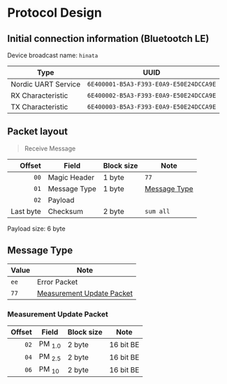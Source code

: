 # Protocol Design

## Initial connection information (Bluetootch LE)

Device broadcast name: `hinata`

| Type                     | UUID                                   |
| ------------------------ | -------------------------------------- |
| Nordic UART Service      | `6E400001-B5A3-F393-E0A9-E50E24DCCA9E` |
| RX Characteristic        | `6E400002-B5A3-F393-E0A9-E50E24DCCA9E` |
| TX Characteristic        | `6E400003-B5A3-F393-E0A9-E50E24DCCA9E` |

## Packet layout
> Receive Message

|    Offset | Field        | Block size | Note                          |
| --------: | ------------ | ---------- | ----------------------------- |
|      `00` | Magic Header | 1 byte     | `77`                          |
|      `01` | Message Type | 1 byte     | [Message Type](#message-type) |
|      `02` | Payload      |            |                               |
| Last byte | Checksum     | 2 byte     | `sum all`                     |

Payload size: 6 byte

## Message Type
| Value | Note                                                        |
| ----- | ----------------------------------------------------------- |
| `ee`  | Error Packet                                                |
| `77`  | [Measurement Update Packet](#measurement-update-packet)     |

### Measurement Update Packet
| Offset | Field             | Block size | Note      |
| -----: | ----------------- | ---------- | --------- |
|   `02` | PM <sub>1.0</sub> | 2 byte     | 16 bit BE |
|   `04` | PM <sub>2.5</sub> | 2 byte     | 16 bit BE |
|   `06` | PM <sub>10</sub>  | 2 byte     | 16 bit BE |
